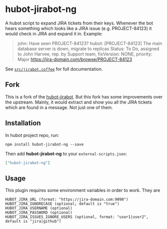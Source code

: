 # hubot-jirabot-ng

A hubot script to expand JIRA tickets from their keys. Whenever the bot hears something which
looks like a JIRA issue (e.g. PROJECT-84123) it would check in JIRA and expand it in. Example:

> john: Have seen PROJECT-84123?
> hubot: [PROJECT-84123] The main database server is down, migrate to replicas
> Status: To Do, assigned to John Harvee, rep. by Support team, fixVersion: NONE, priority: Major
> https://jira-domain.com/browse/PROJECT-84123

See [`src/jirabot.coffee`](src/jirabot.coffee) for full documentation.

## Fork

This is a fork of the [hubot-jirabot](https://github.com/agiledigital/hubot-jirabot). But this fork has some improvements over the upstream. Mainly,
it would extract and show you all the JIRA tickets which are found in a message. Not just one of them.

## Installation

In hubot project repo, run:

`npm install hubot-jirabot-ng --save`

Then add **hubot-jirabot-ng** to your `external-scripts.json`:

```json
["hubot-jirabot-ng"]
```

## Usage

This plugin requires some environment variables in order to work. They are

```
HUBOT_JIRA_URL (format: "https://jira-domain.com:9090")
HUBOT_JIRA_IGNORECASE (optional; default is "true")
HUBOT_JIRA_USERNAME (optional)
HUBOT_JIRA_PASSWORD (optional)
HUBOT_JIRA_ISSUES_IGNORE_USERS (optional, format: "user1|user2", default is "jira|github")
```
